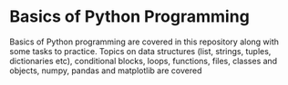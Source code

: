 # Basics of Python Programming
Basics of Python programming are covered in this repository along with some tasks to practice. 
Topics on data structures (list, strings, tuples, dictionaries etc), conditional blocks, loops, functions, files, classes and objects, numpy, pandas and matplotlib are covered
